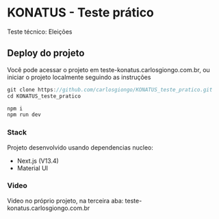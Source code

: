 # KONATUS - Teste prático

Teste técnico: Eleições

## Deploy do projeto

Você pode acessar o projeto em teste-konatus.carlosgiongo.com.br, ou iniciar o projeto localmente seguindo as instruções

```js
git clone https://github.com/carlosgiongo/KONATUS_teste_pratico.git
cd KONATUS_teste_pratico

npm i
npm run dev
```

### Stack

Projeto desenvolvido usando dependencias nucleo:
* Next.js (V13.4)
* Material UI

### Video

Video no próprio projeto, na terceira aba: teste-konatus.carlosgiongo.com.br 
